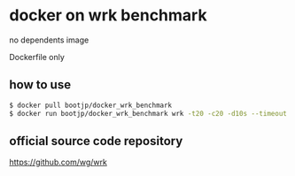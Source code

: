# docker on wrk benchmark

no dependents image 

Dockerfile only 

## how to use

```bash
$ docker pull bootjp/docker_wrk_benchmark
$ docker run bootjp/docker_wrk_benchmark wrk -t20 -c20 -d10s --timeout 5s http://dmz.bootjp.me
```

## official source code repository

https://github.com/wg/wrk
